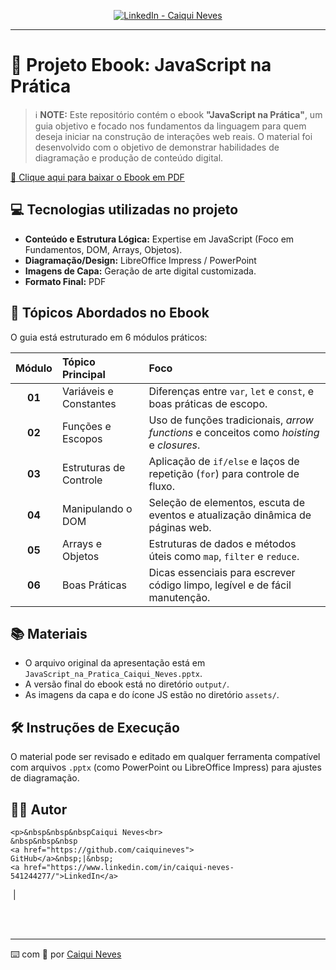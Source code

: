 


<p align="center">
<a href="https://www.linkedin.com/in/caiqui-neves-541244277/"><img src="https://img.shields.io/badge/LinkedIn-Caiqui_Neves-0A66C2?logo=linkedin" alt="LinkedIn - Caiqui Neves"></a>
<a href="https://github.com/caiquineves"></a></p>

-------




# 📕 Projeto Ebook: JavaScript na Prática


> ℹ️ **NOTE:** Este repositório contém o ebook **"JavaScript na Prática"**, um guia objetivo e focado nos fundamentos da linguagem para quem deseja iniciar na construção de interações web reais. O material foi desenvolvido com o objetivo de demonstrar habilidades de diagramação e produção de conteúdo digital.

<a href="./output/JavaScript_na_Pratica_Caiqui_Neves.pdf" title="View PDF now"> 🚀 Clique aqui para baixar o Ebook em PDF</a>

## 💻 Tecnologias utilizadas no projeto

- **Conteúdo e Estrutura Lógica:** Expertise em JavaScript (Foco em Fundamentos, DOM, Arrays, Objetos).
- **Diagramação/Design:** LibreOffice Impress / PowerPoint
- **Imagens de Capa:** Geração de arte digital customizada.
- **Formato Final:** PDF

## 🧠 Tópicos Abordados no Ebook

O guia está estruturado em 6 módulos práticos:

| Módulo | Tópico Principal | Foco |
| :----: | :----------------------- | :----------------------------------------------------------------------------------------------- |
| **01** | Variáveis e Constantes | Diferenças entre `var`, `let` e `const`, e boas práticas de escopo. |
| **02** | Funções e Escopos | Uso de funções tradicionais, *arrow functions* e conceitos como *hoisting* e *closures*. |
| **03** | Estruturas de Controle | Aplicação de `if/else` e laços de repetição (`for`) para controle de fluxo. |
| **04** | Manipulando o DOM | Seleção de elementos, escuta de eventos e atualização dinâmica de páginas web. |
| **05** | Arrays e Objetos | Estruturas de dados e métodos úteis como `map`, `filter` e `reduce`. |
| **06** | Boas Práticas | Dicas essenciais para escrever código limpo, legível e de fácil manutenção. |

## 📚 Materiais

- O arquivo original da apresentação está em `JavaScript_na_Pratica_Caiqui_Neves.pptx`.
- A versão final do ebook está no diretório `output/`.
- As imagens da capa e do ícone JS estão no diretório `assets/`.

## 🛠️ Instruções de Execução

O material pode ser revisado e editado em qualquer ferramenta compatível com arquivos `.pptx` (como PowerPoint ou LibreOffice Impress) para ajustes de diagramação.

## 👨‍💻 Autor

<p>
    
    <p>&nbsp&nbsp&nbspCaiqui Neves<br>
    &nbsp&nbsp&nbsp
    <a href="https://github.com/caiquineves">
    GitHub</a>&nbsp;|&nbsp;
    <a href="https://www.linkedin.com/in/caiqui-neves-541244277/">LinkedIn</a>
&nbsp;|&nbsp;
    </p>
</p>
<br/><br/>
<p>

---

⌨️ com 💜 por [Caiqui Neves](https://github.com/caiquineves)
